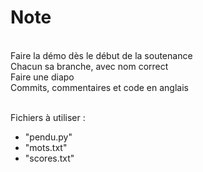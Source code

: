 # Note
</br>
Faire la démo dès le début de la soutenance </br>
Chacun sa branche, avec nom correct </br>
Faire une diapo </br>
Commits, commentaires et code en anglais</br>
</br>

Fichiers à utiliser :
- "pendu.py"
- "mots.txt"
- "scores.txt"
